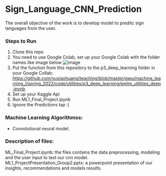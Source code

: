 # Sign_Language_CNN_Prediction
The overall objective of the work is to develop model to preditc sign languages from the user. 

### Steps to Run 
1. Clone this repo 
2. You need to use Google Colab, set up your Google Colab with the folder names like image below
![image](https://user-images.githubusercontent.com/73964751/168937461-c17c5d95-cbec-4add-bea6-f47e30ec1038.png)
3. Put the function from this repository to the p3_deep_learning folder in your Google Collab: https://github.com/yuxiaohuang/teaching/blob/master/gwu/machine_learning_I/spring_2022/code/utilities/p3_deep_learning/pmlm_utilities_deep.ipynb
5. Set up your Kaggle Api
6. Run ML1_Final_Project.ipynb
7. Ignore the Predictions tap :)

### Machine Learning Algorithmss:
- Convolutional neural model.

### Description of files:
ML_Final_Project.ipynb: the files contains the data preprocessing, modeling and the user input to test our cnn model. 
ML1_ProjectPresentation_Group2.pptx: a powerpoint presentation of our insights, recommendations and models results.
